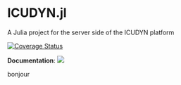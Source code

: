 # ICUDYN.jl

A Julia project for the server side of the ICUDYN platform

[![Coverage Status](http://codecov.io/github/ICUDYN/ICUDYN.jl/coverage.svg?branch=main)](http://codecov.io/github/ICUDYN/ICUDYN.jl?branch=main)

**Documentation**:  [![][docs-latest-img]][docs-latest-url]

[docs-latest-img]: https://img.shields.io/badge/docs-latest-blue.svg
[docs-latest-url]: https://icudyn.github.io/ICUDYN.jl/

bonjour